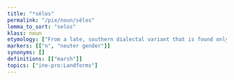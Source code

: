 ```yaml
---
title: "*sélos"
permalink: "/pie/noun/sélos"
lemma_to_sort: "selos"
klass: noun
etymology: ["From a late, southern dialectal variant that is found only in East Indo-European languages, namely the Armenian, Greek and Indo-Iranian branches."]
markers: [["n", "neuter gender"]]
synonyms: []
definitions: [["marsh"]]
topics: ["ine-pro:Landforms"]
---
```

